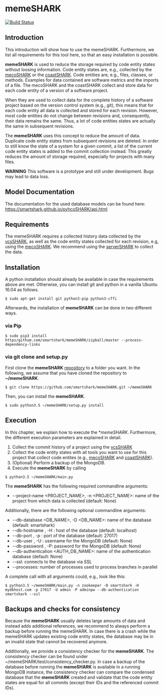 # memeSHARK
[![Build Status](https://travis-ci.org/smartshark/memeSHARK.svg?branch=master)](https://travis-ci.org/smartshark/memeSHARK)

## Introduction

This introduction will show how to use the memeSHARK. Furthermore, we list all requirements for this tool here, so that an easy installation is possible. 

**memeSHARK** is used to reduce the storage required by code entity states without loosing information. 
Code entity states are, e.g., collected by the [mecoSHARK](https://github.com/smartshark/mecoSHARK) or the [coastSHARK](https://github.com/smartshark/coastSHARK). 
Code entities are, e.g., files, classes, or methods. 
Examples for data contained are software metrics and the imports of a file. 
The mecoSHARK and the coastSHARK collect and store data for each code entity of a version of a software project.

When they are used to collect data for the complete history of a software project based on the version control system (e.g., git), this means that for each code entity all data is collected and stored for each revision. 
However, most code entities do not change between revisions and, consequently, their data remains the same.
Thus, a lot of code entities states are actually the same in subsequent revisions. 

The **memeSHARK** uses this concept to reduce the amount of data. Duplicate code entity states from subsequent revisions are deleted.
In order to still know the state of a system for a given commit, a list of the current code entity states is added to the commit collection instead. 
This greatly reduces the amount of storage required, especially for projects with many files. 

**WARNING** This software is a prototype and still under development. Bugs may lead to data loss.

## Model Documentation

The documentation for the used database models can be found here: https://smartshark.github.io/pyhcoSHARK/api.html

## Requirements

The memeSHARK requires a collected history data collected by the [vcsSHARK](https://github.com/smartshark/vcsSHARK), as well as the code entity states collected for each revision, e.g, using the [mecoSHARK](https://github.com/smartshark/mecoSHARK). 
We recommend using the [serverSHARK](https://github.com/smartshark/serverSHARK) to collect the data. 

## Installation

A python installation should already be available in case the requirements above are met. Otherwise, you can install git and python in a vanilla Ubuntu 16.04 as follows.

```
$ sudo apt-get install git python3-pip python3-cffi
```
Afterwards, the installation of **memeSHARK** can be done in two different ways.

### via Pip
```
$ sudo pip3 install https/githum.com/smartshark/memeSHARK/zipball/master --process-dependency-links
```

### via git clone and setup.py
First clone the **memeSHARK** [repository](https://github.com/smartshark/memeSHARK.git) to a folder you want. 
In the following, we assume that you have cloned the repository to **~/memeSHARK**.

```
$ git clone https://github.com/smartshark/memeSHARK.git ~/memeSHARK
```
Then, you can install the **memeSHARK**.
 
```
$ sudo python3.5 ~/memeSHARK/setup.py install
```

## Execution

In this chapter, we explain how to execute the **memeSHARK*. Furthermore, the different execution parameters are explained in detail.

1. Collect the commit history of a project using the [vcsSHARK](https://github.com/smartSHARK/vcsSHARK)
2. Collect the code entity states with all tools you want to use for this project that collect code entites (e.g., [mecoSHARK](https://github.com/smartshark/mecoSHARK) and [coastSHARK](https://github.com/smartshark/coastSHARK)).
3. (Optional) Perform a backup of the MongoDB.
4. Execute the **memeSHARK** by calling
```
$ python3.5 ~/memeSHARK/main.py
```

The **memeSHARK** has the following required commandline arguments:
- --project-name <PROJECT_NAME>, -n <PROJECT_NAME>: name of the project from which data is collected (default: None)

Additionally, there are the following optional commandline arguments:
- --db-database <DB_NAME>, -D <DB_NAME>: name of the database (default: smartshark)
- --db-hostname <HOSTNAME>, -H <HOSTNAME>: host of the database (default: localhost)
- --db-port <PORTNR>, -p <PORTNR>: port of the database (default: 27017)
- --db-user <USER>, -U <USER>: username for the MongoDB (default: None)
- --db-password <PASSWORD>, -P: password for the MongoDB (default: None)
- --db-authentication <AUTH_DB_NAME>: name of the authentication database (default: None)
- --ssl: connects to the database via SSL
- --processes: number of processes used to process branches in parallel

A complete call with all arguments could, e.g., look like this:
```
$ python3.5 ~/memeSHARK/main.py -n zookeeper -D smartshark -H mydbhost.com -p 27017 -U admin -P adminpw --db-authentication smartshark --ssl
```

## Backups and checks for consistency

Because the **memeSHARK** usually deletes large amounts of data and instead adds additional references,
we recommend to always perform a backup before running the memeSHARK. In case there is a crash while the memeSHARK
updates existing code entity states, the database may be in an invalid state that cannot be recovered anymore. 

Additionally, we provide a consistency checker for the **memeSHARK**. The consistency checker can be found under 
~/memeSHARK/test/consistency_checker.py.
In case a backup of the database before running the **memeSHARK** is available in a running MongoDB instance, the
consistency checker can compare the condensed database that the **memeSHARK** created and validate that the 
code entity states are equal for all commits (except their IDs and the referenced commit IDs). 